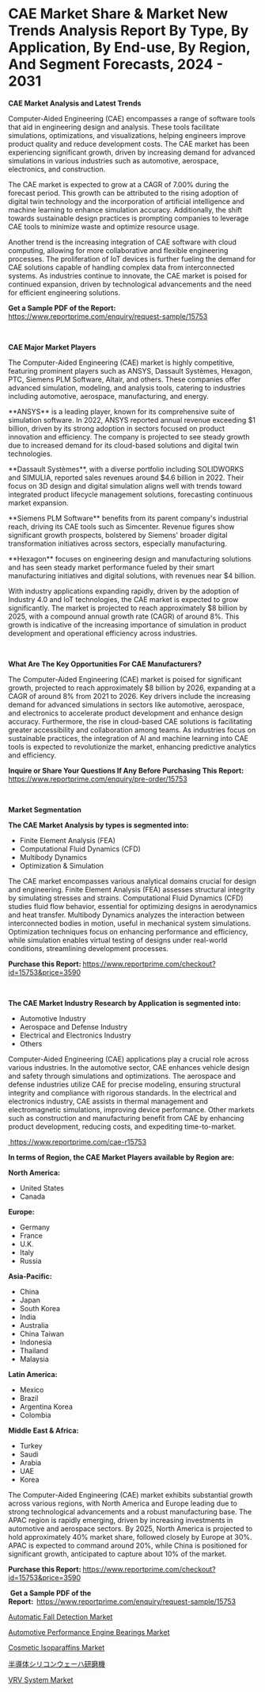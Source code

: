 <p><h1>CAE Market Share & Market New Trends Analysis Report By Type, By Application, By End-use, By Region, And Segment Forecasts, 2024 - 2031</h1></p><p><strong>CAE Market Analysis and Latest Trends</strong></p>
<p><p>Computer-Aided Engineering (CAE) encompasses a range of software tools that aid in engineering design and analysis. These tools facilitate simulations, optimizations, and visualizations, helping engineers improve product quality and reduce development costs. The CAE market has been experiencing significant growth, driven by increasing demand for advanced simulations in various industries such as automotive, aerospace, electronics, and construction.</p><p>The CAE market is expected to grow at a CAGR of 7.00% during the forecast period. This growth can be attributed to the rising adoption of digital twin technology and the incorporation of artificial intelligence and machine learning to enhance simulation accuracy. Additionally, the shift towards sustainable design practices is prompting companies to leverage CAE tools to minimize waste and optimize resource usage.</p><p>Another trend is the increasing integration of CAE software with cloud computing, allowing for more collaborative and flexible engineering processes. The proliferation of IoT devices is further fueling the demand for CAE solutions capable of handling complex data from interconnected systems. As industries continue to innovate, the CAE market is poised for continued expansion, driven by technological advancements and the need for efficient engineering solutions.</p></p>
<p><strong>Get a Sample PDF of the Report:&nbsp;</strong> <a href="https://www.reportprime.com/enquiry/request-sample/15753">https://www.reportprime.com/enquiry/request-sample/15753</a></p>
<p>&nbsp;</p>
<p><strong>CAE Major Market Players</strong></p>
<p><p>The Computer-Aided Engineering (CAE) market is highly competitive, featuring prominent players such as ANSYS, Dassault Systèmes, Hexagon, PTC, Siemens PLM Software, Altair, and others. These companies offer advanced simulation, modeling, and analysis tools, catering to industries including automotive, aerospace, manufacturing, and energy.</p><p>**ANSYS** is a leading player, known for its comprehensive suite of simulation software. In 2022, ANSYS reported annual revenue exceeding $1 billion, driven by its strong adoption in sectors focused on product innovation and efficiency. The company is projected to see steady growth due to increased demand for its cloud-based solutions and digital twin technologies.</p><p>**Dassault Systèmes**, with a diverse portfolio including SOLIDWORKS and SIMULIA, reported sales revenues around $4.6 billion in 2022. Their focus on 3D design and digital simulation aligns well with trends toward integrated product lifecycle management solutions, forecasting continuous market expansion.</p><p>**Siemens PLM Software** benefits from its parent company's industrial reach, driving its CAE tools such as Simcenter. Revenue figures show significant growth prospects, bolstered by Siemens' broader digital transformation initiatives across sectors, especially manufacturing.</p><p>**Hexagon** focuses on engineering design and manufacturing solutions and has seen steady market performance fueled by their smart manufacturing initiatives and digital solutions, with revenues near $4 billion.</p><p>With industry applications expanding rapidly, driven by the adoption of Industry 4.0 and IoT technologies, the CAE market is expected to grow significantly. The market is projected to reach approximately $8 billion by 2025, with a compound annual growth rate (CAGR) of around 8%. This growth is indicative of the increasing importance of simulation in product development and operational efficiency across industries.</p></p>
<p>&nbsp;</p>
<p><strong>What Are The Key Opportunities For CAE Manufacturers?</strong></p>
<p><p>The Computer-Aided Engineering (CAE) market is poised for significant growth, projected to reach approximately $8 billion by 2026, expanding at a CAGR of around 8% from 2021 to 2026. Key drivers include the increasing demand for advanced simulations in sectors like automotive, aerospace, and electronics to accelerate product development and enhance design accuracy. Furthermore, the rise in cloud-based CAE solutions is facilitating greater accessibility and collaboration among teams. As industries focus on sustainable practices, the integration of AI and machine learning into CAE tools is expected to revolutionize the market, enhancing predictive analytics and efficiency.</p></p>
<p><strong>Inquire or Share Your Questions If Any Before Purchasing This Report:</strong> <a href="https://www.reportprime.com/enquiry/pre-order/15753">https://www.reportprime.com/enquiry/pre-order/15753</a></p>
<p>&nbsp;</p>
<p><strong>Market Segmentation</strong></p>
<p><strong>The CAE Market Analysis by types is segmented into:</strong></p>
<p><ul><li>Finite Element Analysis (FEA)</li><li>Computational Fluid Dynamics (CFD)</li><li>Multibody Dynamics</li><li>Optimization & Simulation</li></ul></p>
<p><p>The CAE market encompasses various analytical domains crucial for design and engineering. Finite Element Analysis (FEA) assesses structural integrity by simulating stresses and strains. Computational Fluid Dynamics (CFD) studies fluid flow behavior, essential for optimizing designs in aerodynamics and heat transfer. Multibody Dynamics analyzes the interaction between interconnected bodies in motion, useful in mechanical system simulations. Optimization techniques focus on enhancing performance and efficiency, while simulation enables virtual testing of designs under real-world conditions, streamlining development processes.</p></p>
<p><strong>Purchase this Report:&nbsp;</strong><a href="https://www.reportprime.com/checkout?id=15753&price=3590">https://www.reportprime.com/checkout?id=15753&price=3590</a></p>
<p>&nbsp;</p>
<p><strong>The CAE Market Industry Research by Application is segmented into:</strong></p>
<p><ul><li>Automotive Industry</li><li>Aerospace and Defense Industry</li><li>Electrical and Electronics Industry</li><li>Others</li></ul></p>
<p><p>Computer-Aided Engineering (CAE) applications play a crucial role across various industries. In the automotive sector, CAE enhances vehicle design and safety through simulations and optimizations. The aerospace and defense industries utilize CAE for precise modeling, ensuring structural integrity and compliance with rigorous standards. In the electrical and electronics industry, CAE assists in thermal management and electromagnetic simulations, improving device performance. Other markets such as construction and manufacturing benefit from CAE by enhancing product development, reducing costs, and expediting time-to-market.</p></p>
<p><a href="https://www.reportprime.com/cae-r15753">&nbsp;https://www.reportprime.com/cae-r15753</a></p>
<p><strong>In terms of Region, the CAE Market Players available by Region are:</strong></p>
<p>
    <p> <strong> North America: </strong>
        <ul>
            <li>United States</li>
            <li>Canada</li>
        </ul>
        </p> 
    <p> <strong> Europe: </strong>
        <ul>
            <li>Germany</li>
            <li>France</li>
            <li>U.K.</li>
            <li>Italy</li>
            <li>Russia</li>
        </ul>
        </p> 
    <p> <strong> Asia-Pacific: </strong>
        <ul>
            <li>China</li>
            <li>Japan</li>
            <li>South Korea</li>
            <li>India</li>
            <li>Australia</li>
            <li>China Taiwan</li>
            <li>Indonesia</li>
            <li>Thailand</li>
            <li>Malaysia</li>
        </ul>
        </p> 
    <p> <strong> Latin America: </strong>
        <ul>
            <li>Mexico</li>
            <li>Brazil</li>
            <li>Argentina Korea</li>
            <li>Colombia</li>
        </ul>
        </p> 
    <p> <strong> Middle East & Africa: </strong>
        <ul>
            <li>Turkey</li>
            <li>Saudi</li>
            <li>Arabia</li>
            <li>UAE</li>
            <li>Korea</li>
        </ul>
    </p>
    </p>
<p><p>The Computer-Aided Engineering (CAE) market exhibits substantial growth across various regions, with North America and Europe leading due to strong technological advancements and a robust manufacturing base. The APAC region is rapidly emerging, driven by increasing investments in automotive and aerospace sectors. By 2025, North America is projected to hold approximately 40% market share, followed closely by Europe at 30%. APAC is expected to command around 20%, while China is positioned for significant growth, anticipated to capture about 10% of the market.</p></p>
<p><strong>Purchase this Report: </strong><a href="https://www.reportprime.com/checkout?id=15753&price=3590">https://www.reportprime.com/checkout?id=15753&price=3590</a></p>
<p>&nbsp;<strong>Get a Sample PDF of the Report:&nbsp;&nbsp;</strong><a href="https://www.reportprime.com/enquiry/request-sample/15753">https://www.reportprime.com/enquiry/request-sample/15753</a></p>
<p><strong></strong></p>
<p><p><a href="https://medium.com/@diegomoen/the-global-automatic-fall-detection-market-identifies-drivers-restraints-opportunities-and-8d81c56dbb57">Automatic Fall Detection Market</a></p><p><a href="https://issuu.com/reportprime-2/docs/automotive-performance-engine-beari_82917012b9d488">Automotive Performance Engine Bearings Market</a></p><p><a href="https://medium.com/@roberthamilton727/global-cosmetic-isoparaffins-market-size-is-expected-to-experience-a-cagr-of-7-7-70043d0ed9df">Cosmetic Isoparaffins Market</a></p><p><a href="https://medium.com/@dm15982023/semiconductor-silicon-wafer-polishing-machines-market-%E3%81%AF-%E3%82%B3%E3%82%B9%E3%83%88%E7%AE%A1%E7%90%86%E3%81%A8%E5%8A%B9%E7%8E%87%E5%90%91%E4%B8%8A%E3%82%92%E5%84%AA%E5%85%88%E3%81%97%E3%81%BE%E3%81%99-489c58dd921c">半導体シリコンウェーハ研磨機</a></p><p><a href="https://www.linkedin.com/pulse/role-vrv-system-market-applications-residentialcommercialothers-n0v6e?trackingId=0yAGnhtKR%2FqyL7yrQNilpw%3D%3D">VRV System Market</a></p></p>